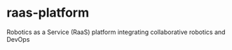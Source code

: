 # raas-platform
Robotics as a Service (RaaS) platform integrating collaborative robotics and DevOps
